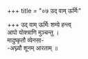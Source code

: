 +++
title = "०७ उद् वाम् ऊर्मिः"

+++
उद् वाम् ऊर्मिः शम्ये हन्त्व्  
आपो योक्त्राणि मुञ्चन्तु ।  
मादुष्कृतौ व्येनसा-  
-अघ्न्यौ शूनम् आरताम् ॥
